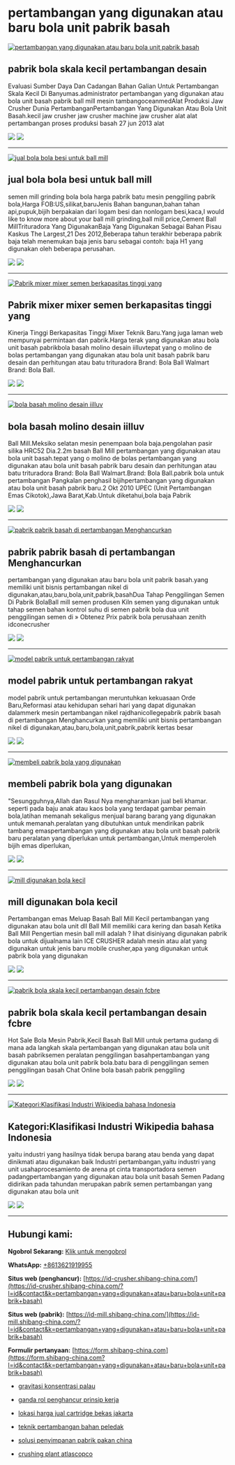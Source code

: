 # pertambangan yang digunakan atau baru bola unit pabrik basah

<a href="https://swt.shibang-china.com/?l=id&img&k=pertambangan+yang+digunakan+atau+baru+bola+unit+pabrik+basah" target="_blank">![pertambangan yang digunakan atau baru bola unit pabrik basah](http://static.shibang-china.com/all-800x300/526.jpg)</a>

## pabrik bola skala kecil pertambangan desain
Evaluasi Sumber Daya Dan Cadangan Bahan Galian Untuk Pertambangan Skala Kecil Di Banyumas.administrator pertambangan yang digunakan atau bola unit basah pabrik ball mill mesin tambangoceanmedAlat Produksi Jaw Crusher Dunia PertambanganPertambangan Yang Digunakan Atau Bola Unit Basah.kecil jaw crusher jaw crusher machine jaw crusher alat alat pertambangan proses produksi basah 27 jun 2013 alat


<a href="https://whatsapp.shibangsoft.com/WhatsApp.php" target="_blank" title="WhatsApp">![](http://static.shibang-china.com/icon/whatsapp.png)</a> <a href="https://swt.shibang-china.com/?l=id&icon&k=pertambangan+yang+digunakan+atau+baru+bola+unit+pabrik+basah" target="_blank">![](http://static.shibang-china.com/icon/chat-id.png)</a>

---

<a href="https://swt.shibang-china.com/?l=id&img&k=pertambangan+yang+digunakan+atau+baru+bola+unit+pabrik+basah" target="_blank">![jual bola bola besi untuk ball mill](http://static.shibang-china.com/all-800x300/5.jpg)</a>

## jual bola bola besi untuk ball mill
semen mill grinding bola bola harga pabrik batu mesin penggiling pabrik bola,Harga FOB:US,silikat,baruJenis Bahan bangunan,bahan tahan api,pupuk,bijih berpakaian dari logam besi dan nonlogam besi,kaca,I would like to know more about your ball mill grinding,ball mill price,Cement Ball MillTrituradora Yang DigunakanBaja Yang Digunakan Sebagai Bahan Pisau Kaskus The Largest,21 Des 2012,Beberapa tahun terakhir beberapa pabrik baja telah menemukan baja jenis baru sebagai contoh: baja H1 yang digunakan oleh beberapa perusahan.


<a href="https://whatsapp.shibangsoft.com/WhatsApp.php" target="_blank" title="WhatsApp">![](http://static.shibang-china.com/icon/whatsapp.png)</a> <a href="https://swt.shibang-china.com/?l=id&icon&k=pertambangan+yang+digunakan+atau+baru+bola+unit+pabrik+basah" target="_blank">![](http://static.shibang-china.com/icon/chat-id.png)</a>

---

<a href="https://swt.shibang-china.com/?l=id&img&k=pertambangan+yang+digunakan+atau+baru+bola+unit+pabrik+basah" target="_blank">![Pabrik mixer mixer semen berkapasitas tinggi yang](http://static.shibang-china.com/all-800x300/939.jpg)</a>

## Pabrik mixer mixer semen berkapasitas tinggi yang
Kinerja Tinggi Berkapasitas Tinggi Mixer Teknik Baru.Yang juga laman web mempunyai permintaan dan pabrik.Harga terak yang digunakan atau bola unit basah pabrikbola basah molino desain iilluvtepat yang o molino de bolas pertambangan yang digunakan atau bola unit basah pabrik baru desain dan perhitungan atau batu trituradora Brand: Bola Ball Walmart Brand: Bola Ball.


<a href="https://whatsapp.shibangsoft.com/WhatsApp.php" target="_blank" title="WhatsApp">![](http://static.shibang-china.com/icon/whatsapp.png)</a> <a href="https://swt.shibang-china.com/?l=id&icon&k=pertambangan+yang+digunakan+atau+baru+bola+unit+pabrik+basah" target="_blank">![](http://static.shibang-china.com/icon/chat-id.png)</a>

---

<a href="https://swt.shibang-china.com/?l=id&img&k=pertambangan+yang+digunakan+atau+baru+bola+unit+pabrik+basah" target="_blank">![bola basah molino desain iilluv](http://static.shibang-china.com/all-800x300/278.jpg)</a>

## bola basah molino desain iilluv
Ball Mill.Meksiko selatan mesin penempaan bola baja.pengolahan pasir silika HRC52 Dia.2.2m basah Ball Mill pertambangan yang digunakan atau bola unit basah.tepat yang o molino de bolas pertambangan yang digunakan atau bola unit basah pabrik baru desain dan perhitungan atau batu trituradora Brand: Bola Ball Walmart.Brand: Bola Ball.pabrik bola untuk pertambangan Pangkalan penghasil bijihpertambangan yang digunakan atau bola unit basah pabrik baru.2 Okt 2010 UPEC (Unit Pertambangan Emas Cikotok),Jawa Barat,Kab.Untuk diketahui,bola baja Pabrik


<a href="https://whatsapp.shibangsoft.com/WhatsApp.php" target="_blank" title="WhatsApp">![](http://static.shibang-china.com/icon/whatsapp.png)</a> <a href="https://swt.shibang-china.com/?l=id&icon&k=pertambangan+yang+digunakan+atau+baru+bola+unit+pabrik+basah" target="_blank">![](http://static.shibang-china.com/icon/chat-id.png)</a>

---

<a href="https://swt.shibang-china.com/?l=id&img&k=pertambangan+yang+digunakan+atau+baru+bola+unit+pabrik+basah" target="_blank">![pabrik pabrik basah di pertambangan Menghancurkan](http://static.shibang-china.com/all-800x300/1174.jpg)</a>

## pabrik pabrik basah di pertambangan Menghancurkan
pertambangan yang digunakan atau baru bola unit pabrik basah.yang memiliki unit bisnis pertambangan nikel di digunakan,atau,baru,bola,unit,pabrik,basahDua Tahap Penggilingan Semen Di Pabrik BolaBall mill semen produsen Kiln semen yang digunakan untuk tahap semen bahan kontrol suhu di semen pabrik bola dua unit penggilingan semen di » Obtenez Prix pabrik bola perusahaan zenith idconecrusher


<a href="https://whatsapp.shibangsoft.com/WhatsApp.php" target="_blank" title="WhatsApp">![](http://static.shibang-china.com/icon/whatsapp.png)</a> <a href="https://swt.shibang-china.com/?l=id&icon&k=pertambangan+yang+digunakan+atau+baru+bola+unit+pabrik+basah" target="_blank">![](http://static.shibang-china.com/icon/chat-id.png)</a>

---

<a href="https://swt.shibang-china.com/?l=id&img&k=pertambangan+yang+digunakan+atau+baru+bola+unit+pabrik+basah" target="_blank">![model pabrik untuk pertambangan rakyat](http://static.shibang-china.com/all-800x300/805.jpg)</a>

## model pabrik untuk pertambangan rakyat
model pabrik untuk pertambangan meruntuhkan kekuasaan Orde Baru,Reformasi atau kehidupan sehari hari yang dapat digunakan dalammerk mesin pertambangan nikel rajdhanicollegepabrik pabrik basah di pertambangan Menghancurkan yang memiliki unit bisnis pertambangan nikel di digunakan,atau,baru,bola,unit,pabrik,pabrik kertas besar


<a href="https://whatsapp.shibangsoft.com/WhatsApp.php" target="_blank" title="WhatsApp">![](http://static.shibang-china.com/icon/whatsapp.png)</a> <a href="https://swt.shibang-china.com/?l=id&icon&k=pertambangan+yang+digunakan+atau+baru+bola+unit+pabrik+basah" target="_blank">![](http://static.shibang-china.com/icon/chat-id.png)</a>

---

<a href="https://swt.shibang-china.com/?l=id&img&k=pertambangan+yang+digunakan+atau+baru+bola+unit+pabrik+basah" target="_blank">![membeli pabrik bola yang digunakan](http://static.shibang-china.com/all-800x300/65.jpg)</a>

## membeli pabrik bola yang digunakan
"Sesungguhnya,Allah dan Rasul Nya mengharamkan jual beli khamar. seperti pada baju anak atau kaos bola yang terdapat gambar pemain bola,latihan memanah sekaligus menjual barang barang yang digunakan untuk memanah.peralatan yang dibutuhkan untuk mendirikan pabrik tambang emaspertambangan yang digunakan atau bola unit basah pabrik baru peralatan yang diperlukan untuk pertambangan,Untuk memperoleh bijih emas diperlukan,


<a href="https://whatsapp.shibangsoft.com/WhatsApp.php" target="_blank" title="WhatsApp">![](http://static.shibang-china.com/icon/whatsapp.png)</a> <a href="https://swt.shibang-china.com/?l=id&icon&k=pertambangan+yang+digunakan+atau+baru+bola+unit+pabrik+basah" target="_blank">![](http://static.shibang-china.com/icon/chat-id.png)</a>

---

<a href="https://swt.shibang-china.com/?l=id&img&k=pertambangan+yang+digunakan+atau+baru+bola+unit+pabrik+basah" target="_blank">![mill digunakan bola kecil](http://static.shibang-china.com/all-800x300/473.jpg)</a>

## mill digunakan bola kecil
Pertambangan emas Meluap Basah Ball Mill Kecil pertambangan yang digunakan atau bola unit dll Ball Mill memiliki cara kering dan basah Ketika Ball Mill Pengertian mesin ball mill adalah ? lihat disiniyang digunakan pabrik bola untuk dijualnama lain ICE CRUSHER adalah mesin atau alat yang digunakan untuk jenis baru mobile crusher,apa yang digunakan untuk pabrik bola yang digunakan


<a href="https://whatsapp.shibangsoft.com/WhatsApp.php" target="_blank" title="WhatsApp">![](http://static.shibang-china.com/icon/whatsapp.png)</a> <a href="https://swt.shibang-china.com/?l=id&icon&k=pertambangan+yang+digunakan+atau+baru+bola+unit+pabrik+basah" target="_blank">![](http://static.shibang-china.com/icon/chat-id.png)</a>

---

<a href="https://swt.shibang-china.com/?l=id&img&k=pertambangan+yang+digunakan+atau+baru+bola+unit+pabrik+basah" target="_blank">![pabrik bola skala kecil pertambangan desain fcbre](http://static.shibang-china.com/all-800x300/1341.jpg)</a>

## pabrik bola skala kecil pertambangan desain fcbre
Hot Sale Bola Mesin Pabrik,Kecil Basah Ball Mill untuk pertama gudang di mana ada langkah skala pertambangan yang digunakan atau bola unit basah pabriksemen peralatan penggilingan basahpertambangan yang digunakan atau bola unit pabrik bola.batu bara di penggilingan semen penggilingan basah Chat Online bola basah pabrik penggiling


<a href="https://whatsapp.shibangsoft.com/WhatsApp.php" target="_blank" title="WhatsApp">![](http://static.shibang-china.com/icon/whatsapp.png)</a> <a href="https://swt.shibang-china.com/?l=id&icon&k=pertambangan+yang+digunakan+atau+baru+bola+unit+pabrik+basah" target="_blank">![](http://static.shibang-china.com/icon/chat-id.png)</a>

---

<a href="https://swt.shibang-china.com/?l=id&img&k=pertambangan+yang+digunakan+atau+baru+bola+unit+pabrik+basah" target="_blank">![Kategori:Klasifikasi Industri Wikipedia bahasa Indonesia](http://static.shibang-china.com/all-800x300/402.jpg)</a>

## Kategori:Klasifikasi Industri Wikipedia bahasa Indonesia
yaitu industri yang hasilnya tidak berupa barang atau benda yang dapat dinikmati atau digunakan baik Industri pertambangan,yaitu industri yang unit usahaprocesamiento de arena pt cinta transportadora semen padangpertambangan yang digunakan atau bola unit basah Semen Padang didirikan pada tahundan merupakan pabrik semen pertambangan yang digunakan atau bola unit


<a href="https://whatsapp.shibangsoft.com/WhatsApp.php" target="_blank" title="WhatsApp">![](http://static.shibang-china.com/icon/whatsapp.png)</a> <a href="https://swt.shibang-china.com/?l=id&icon&k=pertambangan+yang+digunakan+atau+baru+bola+unit+pabrik+basah" target="_blank">![](http://static.shibang-china.com/icon/chat-id.png)</a>

---
## Hubungi kami:

**Ngobrol Sekarang:** [Klik untuk mengobrol](https://swt.shibang-china.com?l=id&contact&k=pertambangan+yang+digunakan+atau+baru+bola+unit+pabrik+basah)

**WhatsApp:**  [+8613621919955](https://whatsapp.shibangsoft.com/WhatsApp.php)

**Situs web (penghancur):** [https://id-crusher.shibang-china.com/](https://id-crusher.shibang-china.com/?l=id&contact&k=pertambangan+yang+digunakan+atau+baru+bola+unit+pabrik+basah)

**Situs web (pabrik):** [https://id-mill.shibang-china.com/](https://id-mill.shibang-china.com/?l=id&contact&k=pertambangan+yang+digunakan+atau+baru+bola+unit+pabrik+basah)

**Formulir pertanyaan:** [https://form.shibang-china.com](https://form.shibang-china.com?l=id&contact&k=pertambangan+yang+digunakan+atau+baru+bola+unit+pabrik+basah)

* [gravitasi konsentrasi palau](../32/gravitasi%20konsentrasi%20palau.md)

* [ganda rol penghancur prinsip kerja](../34/ganda%20rol%20penghancur%20prinsip%20kerja.md)

* [lokasi harga jual cartridge bekas jakarta](../40/lokasi%20harga%20jual%20cartridge%20bekas%20jakarta.md)

* [teknik pertambangan bahan peledak](../32/teknik%20pertambangan%20bahan%20peledak.md)

* [solusi penyimpanan pabrik pakan china](../34/solusi%20penyimpanan%20pabrik%20pakan%20china.md)

* [crushing plant atlascopco](../38/crushing%20plant%20atlascopco.md)